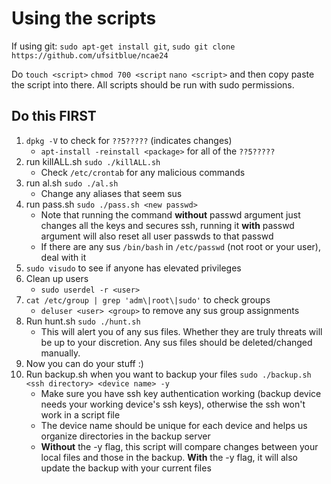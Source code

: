 # Using the scripts
If using git: `sudo apt-get install git`, `sudo git clone https://github.com/ufsitblue/ncae24`

Do `touch <script>` `chmod 700 <script` `nano <script>` and then copy paste the script into there. All scripts should be run with sudo permissions.

## Do this FIRST
1. `dpkg -V` to check for `??5?????` (indicates changes)
    - `apt-install -reinstall <package>` for all of the `??5?????`
2. run killALL.sh `sudo ./killALL.sh`
    - Check `/etc/crontab` for any malicious commands
3. run al.sh `sudo ./al.sh`
    - Change any aliases that seem sus
4. run pass.sh `sudo ./pass.sh <new passwd>`
    - Note that running the command **without** passwd argument just changes all the keys and secures ssh, running it **with** passwd argument will also reset all user passwds to that passwd
    - If there are any sus `/bin/bash` in `/etc/passwd` (not root or your user), deal with it
5. `sudo visudo` to see if anyone has elevated privileges
6. Clean up users
    - `sudo userdel -r <user>`
7. `cat /etc/group | grep 'adm\|root\|sudo'` to check groups
    - `deluser <user> <group>` to remove any sus group assignments
8. Run hunt.sh `sudo ./hunt.sh`
    - This will alert you of any sus files. Whether they are truly threats will be up to your discretion. Any sus files should be deleted/changed manually.
9. Now you can do your stuff :)
10. Run backup.sh when you want to backup your files `sudo ./backup.sh <ssh directory> <device name> -y`
    - Make sure you have ssh key authentication working (backup device needs your working device's ssh keys), otherwise the ssh won't work in a script file
    - The device name should be unique for each device and helps us organize directories in the backup server
    - **Without** the -y flag, this script will compare changes between your local files and those in the backup. **With** the -y flag, it will also update the backup with your current files
